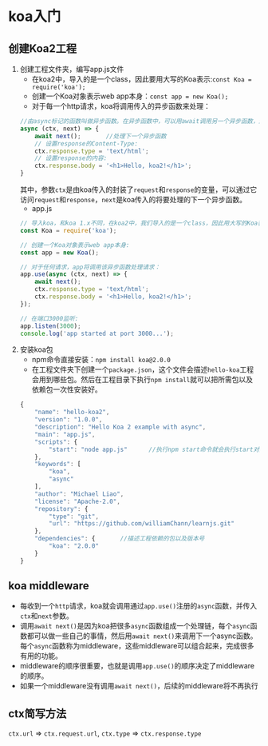 # koa入门

## 创建Koa2工程
1. 创建工程文件夹，编写app.js文件
    - 在koa2中，导入的是一个class，因此要用大写的Koa表示:`const Koa = require('koa');`
    - 创建一个Koa对象表示web app本身：`const app = new Koa();`
    - 对于每一个http请求，koa将调用传入的异步函数来处理：
    ```javascript
    //由async标记的函数叫做异步函数。在异步函数中，可以用await调用另一个异步函数，这两个关键字将在ES7中引入
    async (ctx, next) => {
        await next();       //处理下一个异步函数
        // 设置response的Content-Type:
        ctx.response.type = 'text/html';
        // 设置response的内容:
        ctx.response.body = '<h1>Hello, koa2!</h1>';
    }
    ```
    其中，参数`ctx`是由koa传入的封装了`request`和`response`的变量，可以通过它访问`request`和`response`，`next`是koa传入的将要处理的下一个异步函数。
    - app.js
    ```javascript
    // 导入koa，和koa 1.x不同，在koa2中，我们导入的是一个class，因此用大写的Koa表示:
    const Koa = require('koa');

    // 创建一个Koa对象表示web app本身:
    const app = new Koa();

    // 对于任何请求，app将调用该异步函数处理请求：
    app.use(async (ctx, next) => {
        await next();
        ctx.response.type = 'text/html';
        ctx.response.body = '<h1>Hello, koa2!</h1>';
    });

    // 在端口3000监听:
    app.listen(3000);
    console.log('app started at port 3000...');
    ```
2. 安装koa包
    - npm命令直接安装：`npm install koa@2.0.0`
    - 在工程文件夹下创建一个`package.json`，这个文件会描述`hello-koa`工程会用到哪些包。然后在工程目录下执行`npm install`就可以把所需包以及依赖包一次性安装好。
    ```javascript
    {
        "name": "hello-koa2",
        "version": "1.0.0",
        "description": "Hello Koa 2 example with async",
        "main": "app.js",
        "scripts": {
            "start": "node app.js"      //执行npm start命令就会执行start对应命令
        },
        "keywords": [
            "koa",
            "async"
        ],
        "author": "Michael Liao",
        "license": "Apache-2.0",
        "repository": {
            "type": "git",
            "url": "https://github.com/williamChann/learnjs.git"
        },
        "dependencies": {       //描述工程依赖的包以及版本号
            "koa": "2.0.0"
        }
    }
    ```

## koa middleware
- 每收到一个`http`请求，koa就会调用通过`app.use()`注册的`async`函数，并传入`ctx`和`next`参数。
- 调用`await next()`是因为koa把很多`async`函数组成一个处理链，每个`async`函数都可以做一些自己的事情，然后用`await next()`来调用下一个async函数。每个`async`函数称为middleware，这些middleware可以组合起来，完成很多有用的功能。
- middleware的顺序很重要，也就是调用`app.use()`的顺序决定了middleware的顺序。
- 如果一个middleware没有调用`await next()`，后续的middleware将不再执行

## ctx简写方法
`ctx.url` => `ctx.request.url`, `ctx.type` => `ctx.response.type`
